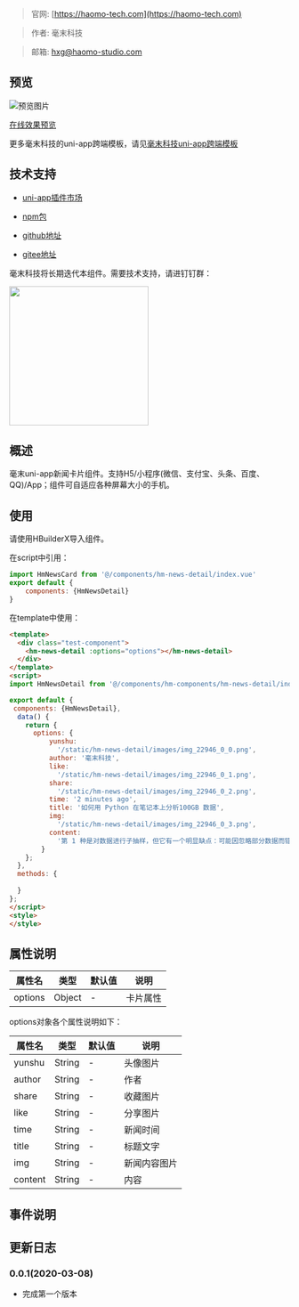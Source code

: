 > 官网: [https://haomo-tech.com](https://haomo-tech.com)

> 作者: 毫末科技

> 邮箱: hxg@haomo-studio.com

## 预览

![预览图片](http://downloads.haomo-tech.com/uniapp/hm-news-detail.png)

[在线效果预览](http://template.uniapp.haomo-tech.com/pages/haomo/test-component/hm-news-detail)

更多毫末科技的uni-app跨端模板，请见[毫末科技uni-app跨端模板](https://haomo-tech.com/sale.html)

## 技术支持

* [uni-app插件市场](https://ext.dcloud.net.cn/plugin?id=1384)

* [npm包](https://www.npmjs.com/package/hm-uniapp-news-detail)

* [github地址](https://github.com/haomo-studio/hm-uniapp-news-detail)

* [gitee地址](https://gitee.com/haomo/hm-uniapp-news-detail)

毫末科技将长期迭代本组件。需要技术支持，请进钉钉群：

<img width="250" src="http://downloads.haomo-tech.com/%E6%AF%AB%E6%9C%ABuniapp%E7%BB%84%E4%BB%B6%E6%8A%80%E6%9C%AF%E6%94%AF%E6%8C%81.jpg">

## 概述

毫末uni-app新闻卡片组件。支持H5/小程序(微信、支付宝、头条、百度、QQ)/App；组件可自适应各种屏幕大小的手机。

## 使用

请使用HBuilderX导入组件。

在script中引用：

```javascript
import HmNewsCard from '@/components/hm-news-detail/index.vue'
export default {
    components: {HmNewsDetail}
}
```

在template中使用：

```html
<template>
  <div class="test-component">
    <hm-news-detail :options="options"></hm-news-detail>
  </div>
</template>
<script>
import HmNewsDetail from '@/components/hm-components/hm-news-detail/index.vue'

export default {
 components: {HmNewsDetail},
  data() {
    return {
      options: {
          yunshu:
            '/static/hm-news-detail/images/img_22946_0_0.png',
          author: '毫末科技',
          like:
            '/static/hm-news-detail/images/img_22946_0_1.png',
          share:
            '/static/hm-news-detail/images/img_22946_0_2.png',
          time: '2 minutes ago',
          title: '如何用 Python 在笔记本上分析100GB 数据',
          img:
            '/static/hm-news-detail/images/img_22946_0_3.png',
          content:
            '第 1 种是对数据进行子抽样，但它有一个明显缺点：可能因忽略部分数据而错失关键信息，甚至误解数据表达的含义。第 2 种是使用分布式计算。虽然在某些情况下这是一种有效的方法，但是管理和维护集群会带来巨大开销。想象一下，要为一个刚超出内存大小、大概 30-50GB 的数据集就建立一套集群，对我来说，这似乎有点“用力过猛”。'
        }
    };
  },
  methods: {
    
  }
};
</script>
<style>
</style>
```

## 属性说明

| 属性名        | 类型     | 默认值 | 说明                                                                       |
|-----------   |---------|--------|----------------------------------------------------------------------------|
| options        | Object  | -      | 卡片属性                                                                   |

options对象各个属性说明如下：

| 属性名        | 类型     | 默认值 | 说明                                                                       |
|-----------   |---------|--------|----------------------------------------------------------------------------|
| yunshu        | String  | -      | 头像图片                                                                   |
| author       | String  | -      | 作者                                                               |
| share         | String  | -      | 收藏图片                                                             |
| like          | String  | -      | 分享图片                                                             |
| time          | String  | -  | 新闻时间                                                     |
| title        | String  | -      | 标题文字                                                                   |
| img   | String  | -   | 新闻内容图片                                                     |
| content     | String | -  | 内容                                  |

## 事件说明


## 更新日志

### 0.0.1(2020-03-08)

* 完成第一个版本
